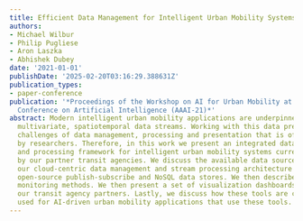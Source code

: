 ```yaml
---
title: Efficient Data Management for Intelligent Urban Mobility Systems
authors:
- Michael Wilbur
- Philip Pugliese
- Aron Laszka
- Abhishek Dubey
date: '2021-01-01'
publishDate: '2025-02-20T03:16:29.388631Z'
publication_types:
- paper-conference
publication: '*Proceedings of the Workshop on AI for Urban Mobility at the 35th AAAI
  Conference on Artificial Intelligence (AAAI-21)*'
abstract: Modern intelligent urban mobility applications are underpinned by large-scale,
  multivariate, spatiotemporal data streams. Working with this data presents unique
  challenges of data management, processing and presentation that is often overlooked
  by researchers. Therefore, in this work we present an integrated data management
  and processing framework for intelligent urban mobility systems currently in use
  by our partner transit agencies. We discuss the available data sources and outline
  our cloud-centric data management and stream processing architecture built upon
  open-source publish-subscribe and NoSQL data stores. We then describe our data-integrity
  monitoring methods. We then present a set of visualization dashboards designed for
  our transit agency partners. Lastly, we discuss how these tools are currently being
  used for AI-driven urban mobility applications that use these tools.
---
```

